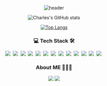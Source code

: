 
<div align="center" style="text-align:center">

 ![header](https://capsule-render.vercel.app/api?type=waving&color=0:b388ff,100:a82da8&height=180&section=header&text=Charles&desc=Welcome%20in%20My%20GitHub&fontSize=80&fontColor=d6ace6&animation=fadeIn&descAlignY=70)
 
</div>

<div align="center" style="text-align:center">
 
 ![Charles's GitHub stats](https://github-readme-stats.vercel.app/api?username=KwonCheulJin&show_icons=true&theme=dracula)

</div>
<div align="center" style="text-align:center">

 [![Top Langs](https://github-readme-stats.vercel.app/api/top-langs/?username=KwonCheulJin&layout=compact)](https://github.com/anuraghazra/github-readme-stats)

</div>
 
 <h3 align=center>💻 Tech Stack 🛠</h3>

 <p align=center>
  <img src="https://img.shields.io:/badge/Java-007396?style=plastic&logo=Java&logoColor=white"/></a>&nbsp 
  <img src="https://img.shields.io:/badge/Spring-6DB33F?style=plastic&logo=Spring&logoColor=white"/></a>&nbsp
  <img src="https://img.shields.io:/badge/Spring Boot-6DB33F?style=plastic&logo=Spring_Boot&logoColor=white"/></a>&nbsp
  <img src="https://img.shields.io:/badge/JavaScript-F7DF1E?style=plastic&logo=JavaScript&logoColor=white"/></a>&nbsp
  <img src="https://img.shields.io:/badge/CSS3-1572B6?style=plastic&logo=CSS3&logoColor=white"/></a>&nbsp
  <img src="https://img.shields.io:/badge/MariaDB-003545?style=plastic&logo=MariaDB&logoColor=white"/></a>&nbsp
  <img src="https://img.shields.io:/badge/MySQL-4479A1?style=plastic&logo=MySQL&logoColor=white"/></a>&nbsp
  <img src="https://img.shields.io:/badge/PostgreSQL-4169E1?style=plastic&logo=PostgreSQL&logoColor=white"/></a>&nbsp
  <img src="https://img.shields.io:/badge/Netlify-00C7B7?style=plastic&logo=Netlify&logoColor=white"/></a>&nbsp
  <img src="https://img.shields.io:/badge/Postman-FF6C37?style=plastic&logo=Postman&logoColor=white"/></a>&nbsp
  <img src="https://img.shields.io:/badge/IntelliJ IDEA-000000?style=plastic&logo=IntelliJ_IDEA&logoColor=white"/></a>&nbsp
  <img src="https://img.shields.io:/badge/Eclipse IDE-2C2255?style=plastic&logo=Eclipse_IDE&logoColor=white"/></a>&nbsp
  <img src="https://img.shields.io:/badge/Visual Studio Code-007ACC?style=plastic&logo=Visual_Studio_Code&logoColor=white"/></a>&nbsp
 </p>
  
 <h3 align=center>About ME 🧗🏻‍♀️ </h3>
 
 <p align=center>
 <a href="https://www.devkcj.com/"><img src="https://img.shields.io/badge/My tech blog-000000?style=for-the-badge&logo=GitHub&logoColor=white&link=https://www.devkcj.com/"/></a> 
 <a href="mailto:chkftm12@gmail.com"><img src="https://img.shields.io/badge/Gmail-EA4335?style=for-the-badge&logo=Gmail&logoColor=white&link=mailto:chkftm12@gmail.com"/></a>
</p>
 
